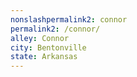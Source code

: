 ```yaml
---
﻿nonslashpermalink2: connor
permalink2: /connor/
alley: Connor
city: Bentonville
state: Arkansas
---
```

